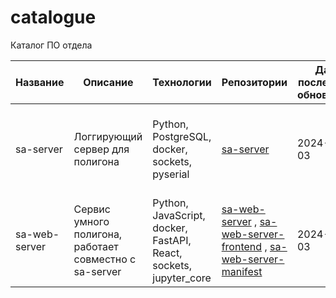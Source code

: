 # catalogue
Каталог ПО отдела


| Название          | Описание                         | Технологии          | Репозитории                                                      | Дата последнего обновления | Статус        | Версия  | Зависимости |
|-------------------|----------------------------------|---------------------|------------------------------------------------------------------|----------------------------|---------------|---------|-------------|
| sa-server         | Логгирующий сервер для полигона  | Python, PostgreSQL, docker, sockets, pyserial    | [sa-server](https://github.com/technomaticsDevTeam/sa-server)  | 2024-10-03                  | Активный (ведется рефакторинг и поддержка)     | 1.0.7   | <strong>Python 3.12</strong>: crcmod==1.7 psycopg2==2.9.9 pyserial==3.5 PyYAML==6.0.1 <strong>docker compose v3.8</strong> |
| sa-web-server     | Сервис умного полигона, работает совместно с sa-server  | Python, JavaScript, docker, FastAPI, React, sockets, jupyter_core    | [sa-web-server](https://github.com/technomaticsDevTeam/sa-web-server) , [sa-web-server-frontend](https://github.com/technomaticsDevTeam/sa-web-server-frontend) , [sa-web-server-manifest](https://github.com/technomaticsDevTeam/sa-web-server-manifest) | 2024-10-03                  | Активный (ведется рефакторинг и поддержка)     | 1.0.3   | <strong>Python 3.12</strong>, <strong>node.js 20 </strong>, <strong>docker compose v3.8</strong> |
